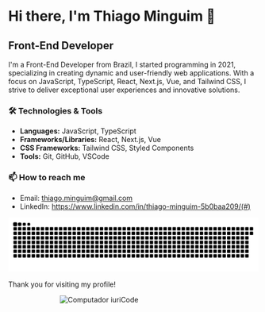# Hi there, I'm Thiago Minguim 👋

## Front-End Developer

I'm a Front-End Developer from Brazil, I started programming in 2021, specializing in creating dynamic and user-friendly web applications. With a focus on JavaScript, TypeScript, React, Next.js, Vue, and Tailwind CSS, I strive to deliver exceptional user experiences and innovative solutions.

### 🛠️ Technologies & Tools

- **Languages:** JavaScript, TypeScript
- **Frameworks/Libraries:** React, Next.js, Vue
- **CSS Frameworks:** Tailwind CSS, Styled Components
- **Tools:** Git, GitHub, VSCode

### 📫 How to reach me

- Email: thiago.minguim@gmail.com
- LinkedIn: https://www.linkedin.com/in/thiago-minguim-5b0baa209/(#)

![Snake animation](https://github.com/ThiagoMinguim/ThiagoMinguim/blob/output/github-contribution-grid-snake.svg)

Thank you for visiting my profile!

<img src="https://raw.githubusercontent.com/MicaelliMedeiros/micaellimedeiros/master/image/computer-illustration.png" min-width="400px" max-width="400px" width="400px" align="right" alt="Computador iuriCode">
